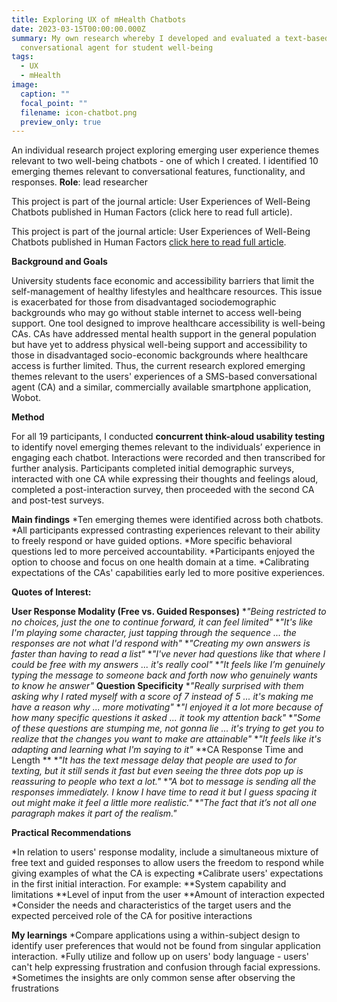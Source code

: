 ```yaml
---
title: Exploring UX of mHealth Chatbots
date: 2023-03-15T00:00:00.000Z
summary: My own research whereby I developed and evaluated a text-based SMS
  conversational agent for student well-being
tags:
  - UX
  - mHealth
image:
  caption: ""
  focal_point: ""
  filename: icon-chatbot.png
  preview_only: true
---
```

An individual research project exploring emerging user experience themes relevant to two well-being chatbots - one of which I created. I identified 10 emerging themes relevant to conversational features, functionality, and responses.
**Role**: lead researcher

This project is part of the journal article: User Experiences of Well-Being Chatbots published in Human Factors (click here to read full article).

This project is part of the journal article: User Experiences of Well-Being Chatbots published in Human Factors [click here to read full article](https://journals.sagepub.com/doi/10.1177/00187208231162453).

**Background and Goals**

University students face economic and accessibility barriers that limit the self-management of healthy lifestyles and healthcare resources. This issue is exacerbated for those from disadvantaged sociodemographic backgrounds who may go without stable internet to access well-being support. One tool designed to improve healthcare accessibility is well-being CAs. CAs have addressed mental health support in the general population but have yet to address physical well-being support and accessibility to those in disadvantaged socio-economic backgrounds where healthcare access is further limited. 
Thus, the current research explored emerging themes relevant to the users' experiences of a SMS-based conversational agent (CA) and a similar, commercially available smartphone application, Wobot.

**Method**

For all 19 participants, I conducted **concurrent think-aloud usability testing** to identify novel emerging themes relevant to the individuals’ experience in engaging each chatbot. Interactions were recorded and then transcribed for further analysis. 
Participants completed initial demographic surveys, interacted with one CA while expressing their thoughts and feelings aloud, completed a post-interaction survey, then proceeded with the second CA and post-test surveys.

**Main findings**
*Ten emerging themes were identified across both chatbots.
*All participants expressed contrasting experiences relevant to their ability to freely respond or have guided options.
*More specific behavioral questions led to more perceived accountability.
*Participants enjoyed the option to choose and focus on one health domain at a time.
*Calibrating expectations of the CAs' capabilities early led to more positive experiences.

**Quotes of Interest:**

**User Response Modality (Free vs. Guided Responses)**
**"Being restricted to no choices, just the one to continue forward, it can feel limited"*
**"It's like I'm playing some character, just tapping through the sequence ... the responses are not what I'd respond with"*
**"Creating my own answers is faster than having to read a list"*
**"I've never had questions like that where I could be free with my answers ... it's really cool"*
**"It feels like I’m genuinely typing the message to someone back and forth now who genuinely wants to know he answer"*
**Question Specificity**
**"Really surprised with them asking why I rated myself with a score of 7 instead of 5 ... it's making me have a reason why ... more motivating"*
**"I enjoyed it a lot more because of how many specific questions it asked ... it took my attention back"*
**"Some of these questions are stumping me, not gonna lie ... it's trying to get you to realize that the changes you want to make are attainable"*
**"It feels like it's adapting and learning what I'm saying to it"*
**CA Response Time and Length **
**"It has the text message delay that people are used to for texting, but it still sends it fast but even seeing the three dots pop up is reassuring to people who text a lot."*
**"A bot to message is sending all the responses immediately. I know I have time to read it but I guess spacing it out might make it feel a little more realistic."*
**"The fact that it’s not all one paragraph makes it part of the realism."*

**Practical Recommendations**

*In relation to users' response modality, include a simultaneous mixture of free text and guided responses to allow users the freedom to respond while giving examples of what the CA is expecting
*Calibrate users' expectations in the first initial interaction. For example:
**System capability and limitations
**Level of input from the user
**Amount of interaction expected
*Consider the needs and characteristics of the target users and the expected perceived role of the CA for positive interactions

**My learnings**
*Compare applications using a within-subject design to identify user preferences that would not be found from singular application interaction.
*Fully utilize and follow up on users' body language - users' can't help expressing frustration and confusion through facial expressions.
*Sometimes the insights are only common sense after observing the frustrations

